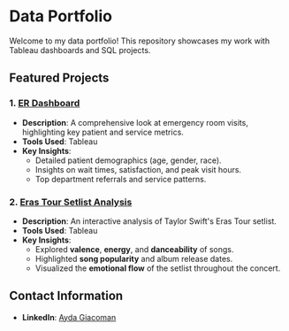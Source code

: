 # Data Portfolio
Welcome to my data portfolio! This repository showcases my work with Tableau dashboards and SQL projects.

## Featured Projects

### 1. [ER Dashboard](https://public.tableau.com/app/profile/ayda.giacoman7925/viz/ERDashboard_17307533388530/ERDashboard?publish=yes)
- **Description**: A comprehensive look at emergency room visits, highlighting key patient and service metrics.
- **Tools Used**: Tableau
- **Key Insights**:
  - Detailed patient demographics (age, gender, race).
  - Insights on wait times, satisfaction, and peak visit hours.
  - Top department referrals and service patterns.

### 2. [Eras Tour Setlist Analysis](https://public.tableau.com/views/Eras_Tour_Setlist_Ayda_Giacoman/Dashboard1?:language=en-US&publish=yes&:sid=&:redirect=auth&:display_count=n&:origin=viz_share_link)
- **Description**: An interactive analysis of Taylor Swift's Eras Tour setlist.
- **Tools Used**: Tableau
- **Key Insights**:
  - Explored **valence**, **energy**, and **danceability** of songs.
  - Highlighted **song popularity** and album release dates.
  - Visualized the **emotional flow** of the setlist throughout the concert.

## Contact Information
- **LinkedIn**: [Ayda Giacoman](https://www.linkedin.com/in/ayda-giacoman/)
